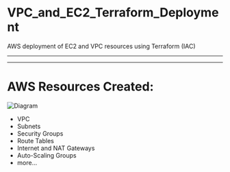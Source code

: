 # VPC_and_EC2_Terraform_Deployment
AWS deployment of EC2 and VPC resources using Terraform (IAC)
***
***
# AWS Resources Created:
![Diagram](./IMAGES/Deployment-Diagram.png)
* VPC
* Subnets
* Security Groups
* Route Tables
* Internet and NAT Gateways
* Auto-Scaling Groups
* more...